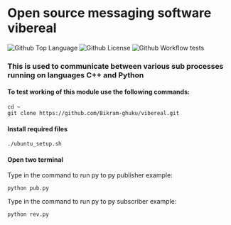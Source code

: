 # Open source messaging software **vibereal**

![Github Top Language](https://img.shields.io/github/languages/top/Bikram-ghuku/cerial)
![Github License](https://img.shields.io/github/license/Bikram-ghuku/cerial)
![Github Workflow tests](https://github.com/Bikram-ghuku/cerial/actions/workflows/c-cpp.yml/badge.svg)
### This is used to communicate between various sub processes running on languages **C++** and **Python**

#### To test working of this module use the following commands:

```Clone this repository
cd ~
git clone https://github.com/Bikram-ghuku/vibereal.git
```
#### Install required files
```Setup the library
./ubuntu_setup.sh
```

#### Open two terminal

Type in the command to run py to py publisher example: 

```py-2-py pub
python pub.py
```

Type in the command to run py to py subscriber example:

```py-2-py sub
python rev.py
```



